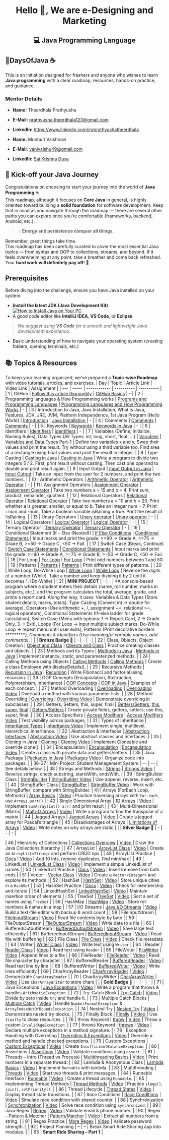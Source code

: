 <h1 align="center">Hello 👋, We are e-Designing and Marketing</h1>
<h2 align="center">💻 Java Programming Language</h2>
<h2><b>💯DaysOfJava ☕</b></h2>
This is an initiation designed for freshers and anyone who wishes to learn <b>Java programming</b> with a clear roadmap, resources, hands-on practice, and guidance.
<h3> Mentor Details</h3>

-  **Name:** Theerdhala Prathyusha  
-  **E-Mail:** prathyusha.theerdhala123@gmail.com  
-  **LinkedIn:** https://www.linkedin.com/in/prathyushatheerdhala
 
-   **Name:** Munnuri Vaishnavi 
- **E-Mail:** vanivaishu49@gmail.com  
- **LinkedIn:** [Sai Krishna Dusa](https://www.linkedin.com/in/saikrishnadusa)

 ## 🚀 Kick-off your Java Journey

Congratulations on choosing to start your journey into the world of **Java Programming** ☕.  
This roadmap, although it focuses on **Core Java** in general, is highly oriented toward building a **solid foundation** for software development. Keep that in mind as you navigate through the roadmap — there are several other paths you can explore once you’re comfortable (frameworks, backend, Android, etc.).

> 💡 **Energy and persistence conquer all things.**

Remember, great things take time.  
This roadmap has been carefully curated to cover the most essential Java topics — from syntax and OOP to collections, streams, and beyond. If it feels overwhelming at any point, take a breather and come back refreshed.  
Your **hard work will definitely pay off**! 💯

##  Prerequisites

Before diving into the challenge, ensure you have Java installed on your system.

-  **Install the latest JDK (Java Development Kit)**  
  [![How to Install Java on Your PC](https://img.youtube.com/vi/IJ-PJbvJBGs/0.jpg)](https://www.youtube.com/watch?v=IJ-PJbvJBGs)  
-  A good code editor like **IntelliJ IDEA**, **VS Code**, or **Eclipse**  
  >  *We suggest using **VS Code** for a smooth and lightweight Java development experience.*  
-  Basic understanding of how to navigate your operating system (creating folders, opening terminals, etc.)



## 📚 Topics & Resources

To keep your learning organized, we’ve prepared a **Topic-wise Roadmap** with video tutorials, articles, and exercises.
| Day | Topic | Article Link | Video Link | Assignment |
| --- | ----- | ------------ | ---------- | ---------- |
| 1   | GitHub | [Follow this article thoroughly](https://www.geeksforgeeks.org/github/) | [GitHub Basics](https://www.youtube.com/watch?v=RGOj5yH7evk) | - |
| 2   | Programming languages & How Programming works | [Programs and Programming Languages](https://www.geeksforgeeks.org/programming-languages/) | [Programming Languages and How Programming Works](https://www.youtube.com/watch?v=O5nskjZ_GoI) | - |
| 3   | Introduction to Java, Java Installation, What is Java, Features, JDK, JRE, JVM, Platform Independence, 1st Java Program (Hello World) | [Introduction](https://www.geeksforgeeks.org/java/) | [Java Installation](https://www.youtube.com/watch?v=grEKMHGYyns) | - |
| 4   | Comments | [Comments](https://www.geeksforgeeks.org/comments-in-java/) | [Comments](https://www.youtube.com/watch?v=5i7zsPm1J2E) | - |
| 5   | Keywords | [Keywords](https://www.geeksforgeeks.org/keywords-in-java/) | [Keywords in Java](https://www.youtube.com/watch?v=VAnlZddp9P0) | - |
| 6   | Identifiers | [Identifiers](https://www.geeksforgeeks.org/identifiers-in-java/) | [Identifiers](https://www.youtube.com/watch?v=LYmQ54Dq-m4) | - |
| 7   | Variables (Define, Initialize, Naming Rules), Data Types (All Types: int, long, short, float, …) | [Variables](https://www.geeksforgeeks.org/variables-in-java/) | [Variables and Data Types Part-1](https://www.youtube.com/watch?v=Yo6mr49a4G0) | Define two variables x and y. Swap their values and print the result. Try without using a third variable too. Find area of a rectangle using float values and print the result in integer. |
| 8   | Type Casting | [Casting in Java](https://www.geeksforgeeks.org/type-casting-in-java/) | [Casting in Java](https://www.youtube.com/watch?v=J6u3a7ZMB4k) | Write a program to divide two integers 5 / 2. First, print result without casting. Then cast one operand to double and print result again. |
| 9   | Input Output | [Input Output in Java](https://www.geeksforgeeks.org/java-io/) | [Input Output](https://www.youtube.com/watch?v=F4xFUjX8Xp4) | Take an input from the user for 2 numbers, and print the two numbers. |
| 10  | Arithmetic Operators | [Arithmetic Operator](https://www.geeksforgeeks.org/operators-in-java/) | [Arithmetic Operator](https://www.youtube.com/watch?v=VX0vq7q3g0g) | - |
| 11  | Assignment Operators | [Assignment Operator](https://www.geeksforgeeks.org/operators-in-java/) | [Assignment Operator](https://www.youtube.com/watch?v=VX0vq7q3g0g) | Take two numbers a = 15 and b = 4. Print sum, product, remainder, quotient. |
| 12  | Relational Operators | [Relational Operator](https://www.geeksforgeeks.org/operators-in-java/) | [Relational Operator](https://www.youtube.com/watch?v=VX0vq7q3g0g) | Take two numbers a = 10 and b = 20. Print whether a is greater, smaller, or equal to b. Take an integer num = 7. Print +num and -num. Take a boolean variable isRaining = true. Print the result of !isRaining. |
| 13  | Unary Operators | [Unary operator](https://www.geeksforgeeks.org/operators-in-java/) | [Unary operator](https://www.youtube.com/watch?v=VX0vq7q3g0g) | - |
| 14  | Logical Operators | [Logical Operator](https://www.geeksforgeeks.org/operators-in-java/) | [Logical Operator](https://www.youtube.com/watch?v=VX0vq7q3g0g) | - |
| 15  | Ternary Operator | [Ternary Operator](https://www.geeksforgeeks.org/ternary-operator-in-java/) | [Ternary Operator](https://www.youtube.com/watch?v=WmXdR4rULGE) | - |
| 16  | Conditional Statement (If – Else (Nested)) | [If Else Conditions](https://www.geeksforgeeks.org/if-else-in-java/) | [Conditional Statements](https://www.youtube.com/watch?v=VX0vq7q3g0g) | Input marks and print the grade: >=90 → Grade A, >=75 → Grade B, >=50 → Grade C, <50 → Fail. |
| 17  | Switch Case (Break, Continue) | [Switch Case Statements](https://www.geeksforgeeks.org/switch-statement-in-java/) | [Conditional Statements](https://www.youtube.com/watch?v=VX0vq7q3g0g) | Input marks and print the grade: >=90 → Grade A, >=75 → Grade B, >=50 → Grade C, <50 → Fail. |
| 18  | For Loop | [For Loop](https://www.geeksforgeeks.org/for-loop-in-java/) | [For Loop](https://www.youtube.com/watch?v=KkMDCCdjyW8) | Print odd numbers between 1 and 50. |
| 19  | Patterns | [Patterns](https://www.geeksforgeeks.org/java-patterns/) | [Patterns](https://www.youtube.com/watch?v=Zs4ZgB7a3Sk) | Print different types of patterns. |
| 20  | While Loop, Do-While Loop | [While Loop](https://www.geeksforgeeks.org/while-loop-in-java/) | [While Loop](https://www.youtube.com/watch?v=Hi2Uo6oX23g) | Reverse the digits of a number (While). Take a number and keep dividing it by 2 until it becomes 1. (Do-While) |
| 21  | **MINI PROJECT** | - | - | *A console-based program where a student enters their details (name, roll number, marks in subjects, etc.), and the program calculates the total, average, grade, and prints a report card. Along the way, it uses: Variables & Data Types (Store student details, marks, totals), Type Casting (Convert int → double for average), Operators (Use arithmetic +, /, assignment +=, relational >=, logical operators), Conditional Statements (If–else ladder for grade calculation), Switch Case (Menu with options: 1 → Report Card, 2 → Grade Only, 3 → Exit), Loops (For Loop → input multiple subject marks, Do-While Loop → repeat menu until user exits), Patterns (Print decorative borders **********), Comments & Identifiers (Use meaningful variable names, add comments).* |
|   | **Bronze Badge 🥉** | - | - | - |
| 22 | Class, Objects, Object Creation | [Object and Class](https://www.javatpoint.com/object-and-class-in-java) | [Objects and Class](https://www.youtube.com/watch?v=GhQdlIFylQ8) | Practice creating classes and objects. |
| 23 | Methods and its Types | [Methods in Java](https://www.javatpoint.com/method-in-java) | [Methods in Java](https://www.youtube.com/watch?v=8cm1x4bC610) | Implement instance, static, and parameterized methods. |
| 24 | Calling Methods using Objects | [Calling Methods](https://www.javatpoint.com/method-in-java#calling) | [Calling Methods](https://www.youtube.com/watch?v=04svh3aV1k0) | Create a class Employee with displayDetails(). |
| 25 | Recursive Methods | [Recursion in Java](https://www.javatpoint.com/recursion-in-java) | [Recursion](https://www.youtube.com/watch?v=IJDJ0kBx2LM) | Write Fibonacci and factorial using recursion. |
| 26 | OOP Concepts (Encapsulation, Abstraction, Polymorphism, Inheritance) | [OOP Concepts](https://www.javatpoint.com/java-oops-concepts) | [OOP in Java](https://www.youtube.com/watch?v=xoH7mBvyfHU) | Examples of each concept. |
| 27 | Method Overloading | [Overloading](https://www.javatpoint.com/method-overloading-in-java) | [Overloading Video](https://www.youtube.com/watch?v=p9-KY6Z6iV4) | Overload a method with various parameter lists. |
| 28 | Method Overriding | [Overriding](https://www.javatpoint.com/method-overriding-in-java) | [Overriding Video](https://www.youtube.com/watch?v=RTPKfQ6toAY) | Demonstrate overriding in subclasses. |
| 29 | Getters, Setters, this, super, final | [Getters/Setters](https://www.javatpoint.com/getter-and-setter-in-java), [this](https://www.javatpoint.com/this-keyword), [super](https://www.javatpoint.com/super-keyword), [final](https://www.javatpoint.com/final-keyword) | [Getters/Setters](https://www.youtube.com/watch?v=K3vVjTKTD3M) | Create private fields, getters, setters; use this, super, final. |
| 30 | Access Specifiers | [Access Modifiers](https://www.javatpoint.com/access-modifiers) | [Access Modifiers Video](https://www.youtube.com/watch?v=b9RDo8qDtTQ) | Test visibility across packages. |
| 31 | Types of Inheritance | [Inheritance Types](https://www.javatpoint.com/inheritance-in-java) | [Inheritance Video](https://www.youtube.com/watch?v=Vz4Ck6rzzZc) | Implement single, multilevel, hierarchical inheritance. |
| 32 | Abstraction & Interfaces | [Abstraction](https://www.javatpoint.com/abstract-class-in-java), [Interfaces](https://www.javatpoint.com/interface-in-java) | [Abstraction Video](https://www.youtube.com/watch?v=SU2ic0wtJec) | Use abstract classes and interfaces. |
| 33 | Cloning in Java | [Cloning](https://www.javatpoint.com/object-cloning) | [Cloning Video](https://www.youtube.com/watch?v=IQ1wlv5X-5I) | Implement Cloneable and override clone(). |
| 34 | Encapsulation | [Encapsulation](https://www.javatpoint.com/encapsulation) | [Encapsulation Video](https://www.youtube.com/watch?v=3en7eXe2lrI) | Create a class with private data and getters/setters. |
| 35 | Java Package | [Packages in Java](https://www.javatpoint.com/package) | [Packages Video](https://www.youtube.com/watch?v=KxhB3e2LJww) | Organize code into packages. |
| 36-37 | Mini Project: Student Management System | — | — | See details below. |
| 38 | Strings and Methods | [Strings](https://www.javatpoint.com/java-string) | [Strings Video](https://www.youtube.com/watch?v=HkR3tyRvP2s) | Reverse strings, check substring, startsWith, endsWith. |
| 39 | StringBuilder Class | [StringBuilder](https://www.javatpoint.com/StringBuilder-class) | [StringBuilder Video](https://www.youtube.com/watch?v=ZC0vJ_ZFMEY) | Use append, reverse, insert, etc. |
| 40 | StringBuffer Class | [StringBuffer](https://www.javatpoint.com/StringBuffer-class) | [StringBuffer Video](https://www.youtube.com/watch?v=76A1QCoNZ7o) | Work with StringBuffer; compare with StringBuilder. 
| 41 | Arrays (ForEach Loop, Methods) | [Array Basics](https://www.geeksforgeeks.org/arrays-in-java/) | [Video](https://youtu.be/y8Y8XZK8F6Q) | Practice traversing arrays with `for-each`, use `Arrays.sort()` |
| 42 | Single Dimensional Array | [1D Arrays](https://www.javatpoint.com/array-in-java) | [Video](https://youtu.be/0k3aBHEAZvE) | Implement `sumArray(int[] arr)` and print result |
| 43 | Multi-Dimensional (Matrix) | [Multi-D Arrays](https://www.geeksforgeeks.org/multidimensional-arrays-in-java/) | [Video](https://youtu.be/FK4qY4sH63o) | Write a program to find the transpose of a matrix |
| 44 | Jagged Arrays | [Jagged Arrays](https://www.javatpoint.com/jagged-array-in-java) | [Video](https://youtu.be/fbrXEZ6DsS4) | Create a jagged array for Pascal’s triangle |
| 45 | Disadvantages of Arrays | [Limitations of Arrays](https://www.geeksforgeeks.org/advantages-and-disadvantages-of-arrays/) | [Video](https://youtu.be/Yh-7f1vF9EM) | Write notes on why arrays are static |
|   | **Silver Badge 🥉** | - | - | - |

| 46 | Hierarchy of Collections | [Collections Overview](https://www.javatpoint.com/collections-in-java) | [Video](https://youtu.be/AXZfUj8b82I) | Draw the Java Collections hierarchy |
| 47 | ArrayList | [ArrayList Class](https://www.geeksforgeeks.org/arraylist-in-java/) | [Video](https://youtu.be/KIIqjxeJ8BY) | Create an `ArrayList<String>` and perform CRUD ops |
| 48 | ArrayList Practice | [Docs](https://docs.oracle.com/javase/8/docs/api/java/util/ArrayList.html) | [Video](https://youtu.be/75A3ZPIY6D8) | Add 10 ints, remove duplicates, find min/max |
| 49 | LinkedList | [LinkedList Class](https://www.geeksforgeeks.org/linked-list-in-java/) | [Video](https://youtu.be/c7XEhXZ_rsk) | Implement a simple LinkedList of names |
| 50 | LinkedList Practice | [Docs](https://docs.oracle.com/javase/8/docs/api/java/util/LinkedList.html) | [Video](https://youtu.be/zKwwJcR0adI) | Insert/remove from both ends |
| 51 | Vector | [Vector Class](https://www.javatpoint.com/java-vector) | [Video](https://youtu.be/Xe8DJX_XPr8) | Create a `Vector<Integer>` and explore its methods |
| 52 | HashSet | [HashSet](https://www.geeksforgeeks.org/hashset-in-java/) | [Video](https://youtu.be/26Wqke2Vh3c) | Store unique cities in a `HashSet` |
| 53 | HashSet Practice | [Docs](https://docs.oracle.com/javase/8/docs/api/java/util/HashSet.html) | [Video](https://youtu.be/-1l0j0RMbGE) | Check for membership and iterate |
| 54 | LinkedHashSet | [LinkedHashSet](https://www.javatpoint.com/java-linkedhashset) | [Video](https://youtu.be/qZ8y8aKUpqY) | Maintain insertion order of elements |
| 55 | TreeSet | [TreeSet](https://www.geeksforgeeks.org/treeset-in-java/) | [Video](https://youtu.be/zRBCm7oPi10) | Sort a set of names using `TreeSet` |
| 56 | HashMap | [HashMap](https://www.javatpoint.com/java-hashmap) | [Video](https://youtu.be/_Q2v2kVYDCg) | Store roll numbers & names in a map |
| 57 | I/O Streams | [Java I/O Streams](https://www.geeksforgeeks.org/streams-in-java/) | [Video](https://youtu.be/6b0aSX1mEak) | Build a text-file editor with backup & word count |
| 58 | FileInputStream | [FileInputStream](https://www.geeksforgeeks.org/fileinputstream-class-in-java/) | [Video](https://youtu.be/j57m2l5lHvM) | Read file contents byte by byte |
| 59 | FileOutputStream | [FileOutputStream](https://www.javatpoint.com/java-fileoutputstream-class) | [Video](https://youtu.be/L2DXn8_JDZU) | Write data to a file |
| 60 | BufferedOutputStream | [BufferedOutputStream](https://www.geeksforgeeks.org/bufferedoutputstream-class-in-java/) | [Video](https://youtu.be/_YgzZP3Jafc) | Save large text efficiently |
| 61 | BufferedInputStream | [BufferedInputStream](https://www.javatpoint.com/java-bufferedinputstream-class) | [Video](https://youtu.be/h2LzV63dEEo) | Read file with buffering |
| 62 | File Class | [File Class](https://www.geeksforgeeks.org/file-class-in-java/) | [Video](https://youtu.be/jDPDJdYt0Uo) | Check file metadata |
| 63 | Writer | [Writer Class](https://www.javatpoint.com/java-writer-class) | [Video](https://youtu.be/IN0ZCl8t3gU) | Write text using `Writer` |
| 64 | Reader | [Reader Class](https://www.javatpoint.com/java-reader-class) | [Video](https://youtu.be/9qS4WtxOC-0) | Read text using `Reader` |
| 65 | FileWriter | [FileWriter](https://www.geeksforgeeks.org/filewriter-class-in-java/) | [Video](https://youtu.be/rkaOZ4LwRYk) | Append lines to a file |
| 66 | FileReader | [FileReader](https://www.geeksforgeeks.org/filereader-class-in-java/) | [Video](https://youtu.be/PE0rZjoLswI) | Read file character by character |
| 67 | BufferedReader | [BufferedReader](https://www.javatpoint.com/java-bufferedreader-class) | [Video](https://youtu.be/f7aG9nOKpI0) | Read text line by line |
| 68 | BufferedWriter | [BufferedWriter](https://www.javatpoint.com/java-bufferedwriter-class) | [Video](https://youtu.be/l2cdgLeMweY) | Write lines efficiently |
| 69 | CharArrayReader | [CharArrayReader](https://www.javatpoint.com/java-chararrayreader-class) | [Video](https://youtu.be/NXijAAZ9Wlw) | Demonstrate `CharArrayReader` |
| 70 | CharArrayWriter | [CharArrayWriter](https://www.geeksforgeeks.org/chararraywriter-class-in-java/) | [Video](https://youtu.be/8v2O9fN5qq0) | Use `CharArrayWriter` to store chars |
|   | **Gold Badge 🥉** | - | - | - |
| 71  | Java Exceptions                     | [Java Exceptions](https://www.geeksforgeeks.org/exceptions-in-java/)                                        | [Video](https://youtu.be/8wLz4XU5x2o) | Write a program that throws & handles `ArithmeticException`.       |
| 72  | Try–Catch Block                     | [Try–Catch](https://www.javatpoint.com/try-catch-block)                                                     | [Video](https://youtu.be/vu3t3J-0Q6Y) | Divide by zero inside `try` and handle it.                         |
| 73  | Multiple Catch Blocks               | [Multiple Catch](https://www.geeksforgeeks.org/multiple-catch-block-in-java/)                               | [Video](https://youtu.be/8dDNfV5e7PQ) | Handle `NumberFormatException` & `ArrayIndexOutOfBoundsException`. |
| 74  | Nested Try                          | [Nested Try](https://www.javatpoint.com/nested-try-block)                                                   | [Video](https://youtu.be/JZPZ_K0A7Xo) | Demonstrate nested try blocks.                                     |
| 75  | Finally Block                       | [Finally](https://www.geeksforgeeks.org/finally-keyword-in-java/)                                           | [Video](https://youtu.be/4JZ4R6c7q2o) | Use `finally` to close resources.                                  |
| 76  | throw Keyword                       | [throw](https://www.javatpoint.com/throw-keyword)                                                           | [Video](https://youtu.be/lHQO9mQ78eE) | Throw a custom `InvalidAgeException`.                              |
| 77  | throws Keyword                      | [throws](https://www.geeksforgeeks.org/throws-keyword-in-java/)                                             | [Video](https://youtu.be/04b3T87XmHo) | Declare multiple exceptions in a method signature.                 |
| 78  | Exception Handling with Overriding  | [Overriding & Exceptions](https://www.geeksforgeeks.org/exception-handling-with-method-overriding-in-java/) | [Video](https://youtu.be/mD7bG7u4LJQ) | Override a method and handle checked exceptions.                   |
| 79  | Custom Exceptions                   | [Custom Exceptions](https://www.javatpoint.com/custom-exception)                                            | [Video](https://youtu.be/3ZEkDqOaMBY) | Create `InsufficientBalanceException`.                             |
| 80  | Assertions                          | [Assertions](https://www.geeksforgeeks.org/assertions-in-java/)                                             | [Video](https://youtu.be/w1DkvzHGzW4) | Validate conditions using `assert`.                                |
| 81  | Threads – Intro (Thread vs Process) | [Multithreading Basics](https://www.javatpoint.com/multithreading-in-java)                                  | [Video](https://youtu.be/0sOvCWFmrtA) | Print numbers in a separate thread.                                |
| 82  | Lambda & Anonymous Class            | [Lambda Basics](https://www.geeksforgeeks.org/lambda-expressions-in-java-8/)                                | [Video](https://youtu.be/keY3g7b0QgY) | Implement `Runnable` with lambda.                                  |
| 83  | Multithreading                      | [Threads](https://www.javatpoint.com/thread-class)                                                          | [Video](https://youtu.be/q5V8x4aZSU4) | Start two threads & print messages.                                |
| 84  | Runnable Interface                  | [Runnable](https://www.geeksforgeeks.org/runnable-interface-in-java/)                                       | [Video](https://youtu.be/LX4lxdGfuF0) | Create a thread using `Runnable`.                                  |
| 85  | Implementing Thread Methods         | [Thread Methods](https://www.javatpoint.com/methods-of-thread-class)                                        | [Video](https://youtu.be/2yVRh9s_7Qc) | Practice `sleep()`, `join()`, `setPriority()`.                     |
| 86  | Thread Lifecycle                    | [Thread States](https://www.geeksforgeeks.org/lifecycle-and-states-of-a-thread-in-java/)                    | [Video](https://youtu.be/jrs7b5I4O9o) | Display thread state transitions.                                  |
| 87  | Race Conditions                     | [Race Conditions](https://www.baeldung.com/java-concurrent-issues)                                          | [Video](https://youtu.be/2F0sJZrKEwo) | Simulate race condition with shared counter.                       |
| 88  | Synchronization                     | [Synchronization](https://www.javatpoint.com/synchronization-in-java)                                       | [Video](https://youtu.be/fQ3C4VavX5M) | Solve race condition using `synchronized`.                         |
| 89  | Java Regex                          | [Regex](https://www.geeksforgeeks.org/regular-expressions-in-java/)                                         | [Video](https://youtu.be/t6doxTir_nY) | Validate email & phone number.                                     |
| 90  | Regex – Pattern & Matcher           | [Pattern/Matcher](https://www.javatpoint.com/java-regex)                                                    | [Video](https://youtu.be/I1Y3VJ3o0VY) | Extract all numbers from a string.                                 |
| 91  | Regex Practice                      | [More Regex](https://www.w3schools.com/java/java_regex.asp)                                                 | [Video](https://youtu.be/CbClUYrGFeo) | Validate password strength.                                        |
| 92  | Project Planning                    | –                                                                                                           | –                                     | Break Smart Ride Sharing app into modules.                         |                         |
| 95  | **Smart Ride Sharing – Part 1**     | 



